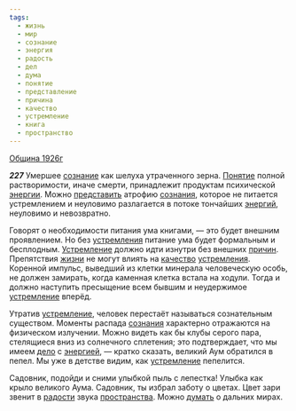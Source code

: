 ```yaml
---
tags:
  - жизнь
  - мир
  - сознание
  - энергия
  - радость
  - дел
  - дума
  - понятие
  - представление
  - причина
  - качество
  - устремление
  - книга
  - пространство
---
```


[Община 1926г](https://127.0.0.1:4002/agni/1926)

___227___
Умершее [сознание](../../../tags/#сознание) как шелуха утраченного зерна. [Понятие](../../../tags/#понятие) полной растворимости, иначе смерти, принадлежит продуктам психической [энергии](../../../tags/#энергия). Можно [представить](../../../tags/#представление) атрофию [сознания](../../../tags/#сознание), которое не питается устремлением и неуловимо разлагается в потоке тончайших [энергий](../../../tags/#энергия), неуловимо и невозвратно.   

Говорят о необходимости питания ума книгами, — это будет внешним проявлением. Но без [устремления](../../../tags/#устремление) питание ума будет формальным и бесплодным. [Устремление](../../../tags/#устремление) должно идти изнутри без внешних [причин](../../../tags/#причина). Препятствия [жизни](../../../tags/#жизнь) не могут влиять на [качество](../../../tags/#качество) [устремления](../../../tags/#устремление). Коренной импульс, выведший из клетки минерала человеческую особь, не должен замирать, когда каменная клетка встала на ходули. Тогда и должно наступить пресыщение всем бывшим и неудержимое [устремление](../../../tags/#устремление) вперёд.   

Утратив [устремление](../../../tags/#устремление), человек перестаёт называться сознательным существом. Моменты распада [сознания](../../../tags/#сознание) характерно отражаются на физическом излучении. Можно видеть как бы клубы серого пара, стелящиеся вниз из солнечного сплетения; это подтверждает, что мы имеем [дело](../../../tags/#дел) с [энергией](../../../tags/#энергия), — кратко сказать, великий Аум обратился в пепел. Мы уже в детстве видим, как [устремление](../../../tags/#устремление) пепелится.   

Садовник, подойди и сними улыбкой пыль с лепестка! Улыбка как крыло великого Аума. Садовник, ты избрал заботу о цветах. Цвет зари звенит в [радости](../../../tags/#радость) звука [пространства](../../../tags/#пространство). Можно [думать](../../../tags/#дума) о дальних мирах.   

